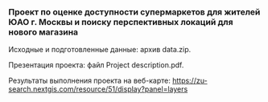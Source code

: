 ### Проект по оценке доступности супермаркетов для жителей ЮАО г. Москвы и поиску перспективных локаций для нового магазина
Исходные и подготовленные данные: архив data.zip.

Презентация проекта: файл Project description.pdf.

Результаты выполнения проекта на веб-карте: https://zu-search.nextgis.com/resource/51/display?panel=layers 
